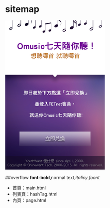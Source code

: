 sitemap
=======
![music moboile pic](https://raw.githubusercontent.com/a0933095730/graphic-work/master/graphic-design/Omusic-mobile.png)

##overflow
**font-bold**,normal text,*italicy foont*
- 首頁：main.html
- 列表頁：hashTag.html
- 內頁：page.html
